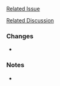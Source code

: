 <!-- Thanks for your contribution! Please read the https://github.com/Prastiwar/Go-Flow/blob/main/.github/CONTRIBUTING.md before submitting pull request to review -->

<!-- Link all the related issues or discussions with the changes or remove the placeholder links -->
[Related Issue](https://github.com/Prastiwar/Go-flow/issues/x)

[Related Discussion](https://github.com/Prastiwar/Go-flow/discussions/x)

<!-- Describe the scope of changes for this pull request -->
### Changes

-

<!-- Share with additional decisions you had to make or other implementation details, warnings, important information -->
### Notes

-
